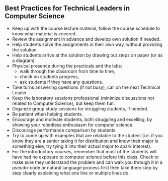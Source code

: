 ## Best Practices for Technical Leaders in Computer Science

* Keep up with the course lecture material, follow the course schedule to know what material is covered.
* Review the assignment in advance and develop own solution if needed.
* Help students solve the assignments in their own way, without providing the solution.
* Help students arrive at the solution by drawing out steps on paper (or as a diagram).
* Physical presence during the practicals and the labs:
  * walk through the classroom from time to time,
  * check on students progress,
  * ask students if they have any questions.
* Take turns answering questions (if not busy), call on the next Technical Leader.
* Keep the laboratory sessions professional (minimize discussions not related to Computer Science), but keep them fun.
* Organize group study sessions for struggling students, if needed.
* Be patient when helping students.
* Encourage and motivate students, both struggling and excelling, by showing your relentless enthusiasm for computer science.
* Discourage performance comparison by students.
* Try to come up with examples that are relatable to the student (i.e. if you know they are a senior taking it for distribution and know their major is something else, try tying it into their actual major to spark interest).
* For the introductory courses, remember that most of the students will have had no exposure to computer science before this class. Check to make sure they understand the problem and can walk you through it in a pseudo-code or natural language process first then take them step by step clearly explaining what one line or multiple lines do.
